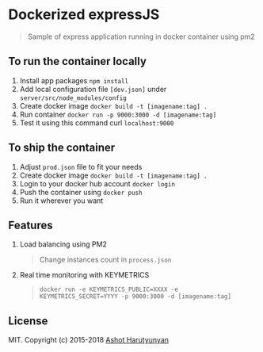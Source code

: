 # Dockerized expressJS

> Sample of express application running in docker container using pm2

## To run the container locally

1. Install app packages ```npm install```
2. Add local configuration file ```[dev.json]``` under ```server/src/node_modules/config```
3. Create docker image ``` docker build -t [imagename:tag] . ```
4. Run container ``` docker run -p 9000:3000 -d [imagename:tag] ```
5. Test it using this command curl ```localhost:9000``` 

## To ship the container 

1. Adjust ```prod.json``` file to fit your needs 
2. Create docker image ``` docker build -t [imagename:tag] . ```
3. Login to your docker hub account ```docker login```
4. Push the container using ```docker push ```
5. Run it wherever you want


## Features  
1. Load balancing using PM2
   > Change instances count in ```process.json``` 
2. Real time monitoring with KEYMETRICS  <br>
   > ``` docker run -e KEYMETRICS_PUBLIC=XXXX -e KEYMETRICS_SECRET=YYYY -p 9000:3000 -d [imagename:tag] ```
## License

MIT. Copyright (c) 2015-2018 <a href="https://github.com/hackash"> Ashot Harutyunyan </a>

